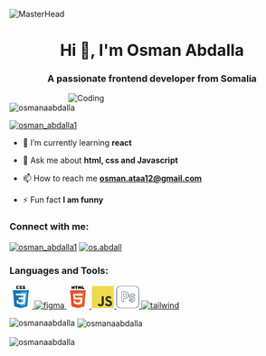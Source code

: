 ![MasterHead](https://repository-images.githubusercontent.com/588181932/e36ec678-7984-4cdd-8e4c-a3932772ff8e)
<h1 align="center">Hi 👋, I'm Osman Abdalla</h1>
<h3 align="center">A passionate frontend developer from Somalia</h3>
<img align="right" alt="Coding" width="400" src="https://cdn.dribbble.com/users/1162077/screenshots/3848914/programmer.gif"/>
<p align="left"> <img src="https://komarev.com/ghpvc/?username=osmanaabdalla&label=Profile%20views&color=0e75b6&style=flat" alt="osmanaabdalla" /> </p>

<p align="left"> <a href="https://twitter.com/osman_abdalla1" target="blank"><img src="https://img.shields.io/twitter/follow/osman_abdalla1?logo=twitter&style=for-the-badge" alt="osman_abdalla1" /></a> </p>

- 🌱 I’m currently learning **react**

- 💬 Ask me about **html, css and Javascript**

- 📫 How to reach me **osman.ataa12@gmail.com**

- ⚡ Fun fact **I am funny**

<h3 align="left">Connect with me:</h3>
<p align="left">
<a href="https://twitter.com/osman_abdalla1" target="blank"><img align="center" src="https://raw.githubusercontent.com/rahuldkjain/github-profile-readme-generator/master/src/images/icons/Social/twitter.svg" alt="osman_abdalla1" height="30" width="40" /></a>
<a href="https://instagram.com/os.abdall" target="blank"><img align="center" src="https://raw.githubusercontent.com/rahuldkjain/github-profile-readme-generator/master/src/images/icons/Social/instagram.svg" alt="os.abdall" height="30" width="40" /></a>
</p>

<h3 align="left">Languages and Tools:</h3>
<p align="left"> <a href="https://www.w3schools.com/css/" target="_blank" rel="noreferrer"> <img src="https://raw.githubusercontent.com/devicons/devicon/master/icons/css3/css3-original-wordmark.svg" alt="css3" width="40" height="40"/> </a> <a href="https://www.figma.com/" target="_blank" rel="noreferrer"> <img src="https://www.vectorlogo.zone/logos/figma/figma-icon.svg" alt="figma" width="40" height="40"/> </a> <a href="https://www.w3.org/html/" target="_blank" rel="noreferrer"> <img src="https://raw.githubusercontent.com/devicons/devicon/master/icons/html5/html5-original-wordmark.svg" alt="html5" width="40" height="40"/> </a> <a href="https://developer.mozilla.org/en-US/docs/Web/JavaScript" target="_blank" rel="noreferrer"> <img src="https://raw.githubusercontent.com/devicons/devicon/master/icons/javascript/javascript-original.svg" alt="javascript" width="40" height="40"/> </a> <a href="https://www.photoshop.com/en" target="_blank" rel="noreferrer"> <img src="https://raw.githubusercontent.com/devicons/devicon/master/icons/photoshop/photoshop-line.svg" alt="photoshop" width="40" height="40"/> </a> <a href="https://tailwindcss.com/" target="_blank" rel="noreferrer"> <img src="https://www.vectorlogo.zone/logos/tailwindcss/tailwindcss-icon.svg" alt="tailwind" width="40" height="40"/> </a> </p>

<p><img align="left" src="https://github-readme-stats.vercel.app/api/top-langs?username=osmanaabdalla&show_icons=true&locale=en&layout=compact" alt="osmanaabdalla" /></p>

<p>&nbsp;<img align="center" src="https://github-readme-stats.vercel.app/api?username=osmanaabdalla&show_icons=true&locale=en" alt="osmanaabdalla" /></p>

<p><img align="center" src="https://github-readme-streak-stats.herokuapp.com/?user=osmanaabdalla&" alt="osmanaabdalla" /></p>
